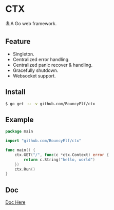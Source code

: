 # CTX
🏝A Go web framework.

## Feature
- Singleton.
- Centralized error handling.
- Centralized panic recover & handling.
- Gracefully shutdown.
- Websocket support.

## Install
```bash
$ go get -u -v github.com/BouncyElf/ctx
```

## Example
```Go
package main

import "github.com/BouncyElf/ctx"

func main() {
	ctx.GET("/", func(c *ctx.Context) error {
		return c.String("hello, world")
	})
	ctx.Run()
}
```

## Doc
[Doc Here](https://godoc.org/github.com/BouncyElf/ctx)
